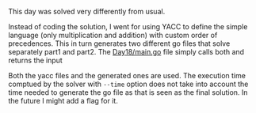 This day was solved very differently from usual.

Instead of coding the solution, I went for using YACC to define the simple language (only multiplication and addition) with custom order of precedences.
This in turn generates two different go files that solve separately part1 and part2. The [Day18/main.go](./main.go) file simply calls both and returns the input

Both the yacc files and the generated ones are used.
The execution time comptued by the solver with `--time` option does not take into account the time needed to generate the go file as that is seen as the final solution. In the future I might add a flag for it.

